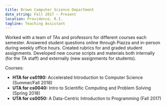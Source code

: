 ```yaml
---
title: Brown Computer Science Department
date_string: Fall 2017 — Present
location: Providence, R.I.
tagline: Teaching Assistant
---
```


Worked with a team of TAs and professors for different courses each semester. Answered student questions online through Piazza and in-person during weekly office hours. Created rubrics for and graded student assignments. Developed new course scripts and materials both internally (for the TA staff) and externally (new assignments for students).

Courses:
* **HTA for cs0190:** Accelerated Introduction to Computer Science (Summer/Fall 2018)
* **UTA for cs0040:** Intro to Scientific Computing and Problem Solving (Spring 2018)
* **UTA for cs0050:** A Data-Centric Introduction to Programming (Fall 2017)

